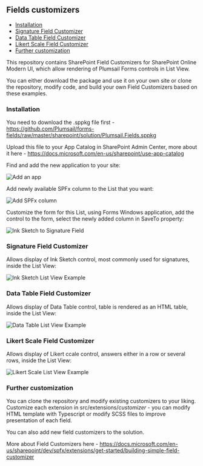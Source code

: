 ## Fields customizers

* [Installation](#installation)
* [Signature Field Customizer](#signature-field-customizer)
* [Data Table Field Customizer](#data-table-field-customizer)
* [Likert Scale Field Customizer](#likert-scale-field-customizer)
* [Further customization](#further-customization)

This repository contains SharePoint Field Customizers for SharePoint Online Modern UI, which allow rendering of Plumsail Forms controls in List View.

You can either download the package and use it on your own site or clone the repository, modify code, and build your own Field Customizers based on these examples.

### Installation

You need to download the .sppkg file first - https://github.com/Plumsail/forms-fields/raw/master/sharepoint/solution/Plumsail.Fields.sppkg

Upload this file to your App Catalog in SharePoint Admin Center, more about it here - https://docs.microsoft.com/en-us/sharepoint/use-app-catalog

Find and add the new application to your site:

![Add an app](http://plumsail.com/wp-content/customizer-screenshots/add-an-app.png)


Add newly available SPFx column to the List that you want:

![Add SPFx column](http://plumsail.com/wp-content/customizer-screenshots/add-column.png)


Customize the form for this List, using Forms Windows application, add the control to the form, select the newly added column in SaveTo property:

![Ink Sketch to Signature Field](http://plumsail.com/wp-content/customizer-screenshots/designer-signature.png)


### Signature Field Customizer

Allows display of Ink Sketch control, most commonly used for signatures, inside the List View:

![Ink Sketch List View Example](http://plumsail.com/wp-content/customizer-screenshots/list-signature.png)

### Data Table Field Customizer

Allows display of Data Table control, table is rendered as an HTML table, inside the List View:

![Data Table List View Example](http://plumsail.com/wp-content/customizer-screenshots/list-table.png)

### Likert Scale Field Customizer

Allows display of Likert ccale control, answers either in a row or several rows, inside the List View:

![Likert Scale List View Example](http://plumsail.com/wp-content/customizer-screenshots/list-likert.png)

### Further customization
You can clone the repository and modify existing customizers to your liking. Customize each extension in src/extensions/*customizer* - you can modify HTML template with Typescript or modify SCSS files to improve presentation of each field.

You can also add new field customizers to the solution.

More about Field Customizers here - https://docs.microsoft.com/en-us/sharepoint/dev/spfx/extensions/get-started/building-simple-field-customizer
